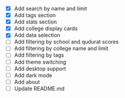 - [x] Add search by name and limit
- [x] Add tags section
- [x] Add stats section
- [x] Add college display cards
- [x] Add data selection
- [ ] Add filtering by school and qudurat scores
- [ ] Add filtering by college name and limit
- [ ] Add filtering by tags
- [ ] Add theme switching
- [ ] Add desktop support
- [ ] Add dark mode
- [ ] Add about
- [ ] Update README.md